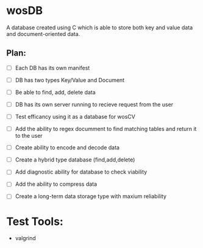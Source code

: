 # wosDB
A database created using C which is able to store
both key and value data and document-oriented data.  


## Plan:    
- [ ] Each DB has its own manifest  
- [ ] DB has two types Key/Value and Document  
- [ ] Be able to find, add, delete data
- [ ] DB has its own server running to recieve request from
      the user  
- [ ] Test efficancy using it as a database for wosCV  
- [ ] Add the ability to regex documment to find matching tables and
      return it to the user  
- [ ] Create ability to encode and decode data  
- [ ] Create a hybrid type database  (find,add,delete)  
- [ ] Add diagnostic ability for database to check viability  
- [ ] Add the ability to compress data  
- [ ] Create a long-term data storage type with maxium reliability  



# Test Tools:  
- valgrind  


